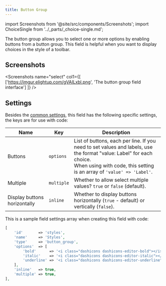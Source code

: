 ```yaml
---
title: Button Group
---
```


import Screenshots from '@site/src/components/Screenshots';
import ChoiceSingle from '../_parts/_choice-single.md';

The button group allows you to select one or more options by enabling buttons from a button group. This field is helpful when you want to display choices in the style of a toolbar.

## Screenshots

<Screenshots name="select" col1={[
    ['https://imgur.elightup.com/gVAILxbl.png', 'The button group field interface']
]} />


## Settings

Besides the [common settings](/field-settings/), this field has the following specific settings, the keys are for use with code:

Name | Key | Description
--- | --- | ---
Buttons | `options` | List of buttons, each per line. If you need to set values and labels, use the format "value: Label" for each choice.<br />When using with code, this setting is an array of `'value' => 'Label'`.
Multiple | `multiple` | Whether to allow select multiple values? `true` or `false` (default).
Display buttons horizontally | `inline` | Whether to display buttons horizontally (`true` - default) or vertically (`false`).

This is a sample field settings array when creating this field with code:

```php
[
    'id'       => 'styles',
    'name'     => 'Styles',
    'type'     => 'button_group',
    'options'  => [
        'bold'      => '<i class="dashicons dashicons-editor-bold"></i>',
        'italic'    => '<i class="dashicons dashicons-editor-italic"></i>',
        'underline' => '<i class="dashicons dashicons-editor-underline"></i>',
    ],
    'inline'   => true,
    'multiple' => true,
],
```

<ChoiceSingle />
